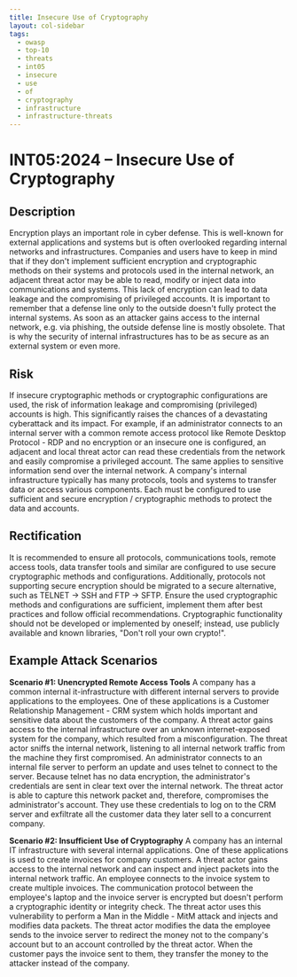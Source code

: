 ```yaml
---
title: Insecure Use of Cryptography
layout: col-sidebar
tags:
  - owasp
  - top-10
  - threats
  - int05
  - insecure
  - use
  - of
  - cryptography
  - infrastructure
  - infrastructure-threats
---
```


# INT05:2024 – Insecure Use of Cryptography

## Description
Encryption plays an important role in cyber defense.
This is well-known for external applications and systems but is often overlooked regarding internal networks and infrastructures.
Companies and users have to keep in mind that if they don't implement sufficient encryption and cryptographic methods on their systems and protocols used in the internal network, an adjacent threat actor may be able to read, modify or inject data into communications and systems. This lack of encryption can lead to data leakage and the compromising of privileged accounts.
It is important to remember that a defense line only to the outside doesn't fully protect the internal systems. As soon as an attacker gains access to the internal network, e.g. via phishing, the outside defense line is mostly obsolete. That is why the security of internal infrastructures has to be as secure as an external system or even more.


## Risk
If insecure cryptographic methods or cryptographic configurations are used, the risk of information leakage and compromising (privileged) accounts is high.
This significantly raises the chances of a devastating cyberattack and its impact. For example, if an administrator connects to an internal server with a common remote access protocol like Remote Desktop Protocol - RDP and no encryption or an insecure one is configured, an adjacent and local threat actor can read these credentials from the network and easily compromise a privileged account.
The same applies to sensitive information send over the internal network. A company's internal infrastructure typically has many protocols, tools and systems to transfer data or access various components. Each must be configured to use sufficient and secure encryption / cryptographic methods to protect the data and accounts.


## Rectification
It is recommended to ensure all protocols, communications tools, remote access tools, data transfer tools and similar are configured to use secure cryptographic methods and configurations.
Additionally, protocols not supporting secure encryption should be migrated to a secure alternative, such as TELNET -> SSH and FTP -> SFTP.
Ensure the used cryptographic methods and configurations are sufficient, implement them after best practices and follow official recommendations.
Cryptographic functionality should not be developed or implemented by oneself; instead, use publicly available and known libraries, "Don't roll your own crypto!".


## Example Attack Scenarios
**Scenario #1: Unencrypted Remote Access Tools**
A company has a common internal it-infrastructure with different internal servers to provide applications to the employees. One of these applications is a Customer Relationship Management - CRM system which holds important and sensitive data about the customers of the company.
A threat actor gains access to the internal infrastructure over an unknown internet-exposed system for the company, which resulted from a misconfiguration.
The threat actor sniffs the internal network, listening to all internal network traffic from the machine they first compromised.
An administrator connects to an internal file server to perform an update and uses telnet to connect to the server.
Because telnet has no data encryption, the administrator's credentials are sent in clear text over the internal network.
The threat actor is able to capture this network packet and, therefore, compromises the administrator's account.
They use these credentials to log on to the CRM server and exfiltrate all the customer data they later sell to a concurrent company.

**Scenario #2: Insufficient Use of Cryptography**
A company has an internal IT infrastructure with several internal applications.
One of these applications is used to create invoices for company customers.
A threat actor gains access to the internal network and can inspect and inject packets into the internal network traffic.
An employee connects to the invoice system to create multiple invoices.
The communication protocol between the employee's laptop and the invoice server is encrypted but doesn't perform a cryptographic identity or integrity check.
The threat actor uses this vulnerability to perform a Man in the Middle - MitM attack and injects and modifies data packets.
The threat actor modifies the data the employee sends to the invoice server to redirect the money not to the company's account but to an account controlled by the threat actor.
When the customer pays the invoice sent to them, they transfer the money to the attacker instead of the company.
